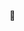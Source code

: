 👀 
<!---
techmemo/techmemo is a ✨ special ✨ repository because its `README.md` (this file) appears on your GitHub profile.
You can click the Preview link to take a look at your changes.
--->
